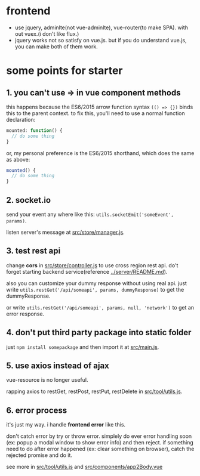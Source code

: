 # frontend

- use jquery, adminlte(not vue-adminlte), vue-router(to make SPA). with out vuex.(i don't like flux.)
- jquery works not so satisfy on vue.js. but if you do understand vue.js, you can make both of them work.

# some points for starter

## 1. you can't use => in vue component methods

this happens because the ES6/2015 arrow function syntax `(() => {})` binds this to the parent context. to fix this, you'll need to use a normal function declaration:

``` javascript
mounted: function() {
  // do some thing
}
```

or, my personal preference is the ES6/2015 shorthand, which does the same as above:

``` javascript
mounted() {
  // do some thing
}
```

## 2. socket.io

send your event any where like this: `utils.socketEmit('someEvent', params)`.

listen server's message at [src/store/manager.js](./src/store/manager.js).

## 3. test rest api

change **cors** in [src/store/controller.js](./src/store/controller.js) to use cross region rest api. do't forget starting backend service(reference [../server/README.md](../server/README.md)).

also you can customize your dummy response without using real api. just write `utils.restGet('/api/someapi', params, dummyResponse)` to get the dummyResponse.

or write `utils.restGet('/api/someapi', params, null, 'network')` to get an error response.

## 4. don't put third party package into static folder

just `npm install somepackage` and then import it at [src/main.js](./src/main.js).

## 5. use axios instead of ajax

vue-resource is no longer useful.

rapping axios to restGet, restPost, restPut, restDelete in [src/tool/utils.js](./src/tool/utils.js).

## 6. error process

it's just my way. i handle **frontend error** like this.

don't catch error by try or throw error. simplely do ever error handling soon (ex: popup a modal window to show error info) and then reject. if something need to do after error happened (ex: clear something on browser), catch the rejected promise and do it.

see more in [src/tool/utils.js](./src/tool/utils.js) and [src/components/app2Body.vue](./src/components/app2Body.vue)
